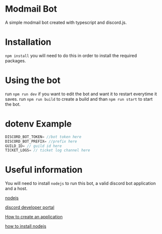 # Modmail Bot
A simple modmail bot created with typescript and discord.js.

# Installation
`npm install` you will need to do this in order to install the required packages.

# Using the bot
run `npm run dev` if you want to edit the bot and want it to restart everytime it saves.
run `npm run build` to create a build and than `npm run start` to start the bot.

# dotenv Example
```ts
DISCORD_BOT_TOKEN= //bot token here
DISCORD_BOT_PREFIX= //prefix here
GUILD_ID= // guild id here
TICKET_LOGS= // ticket log channel here
```

# Useful information
You will need to install `nodejs` to run this bot, a valid discord bot application and a host.

[nodejs](https://nodejs.org/en/)

[discord developer portal](https://discord.com/developers/applications)

[How to create an application](https://discordpy.readthedocs.io/en/latest/discord.html)

[how to install nodejs](https://www.youtube.com/watch?v=qYwLOXjAiwM)
